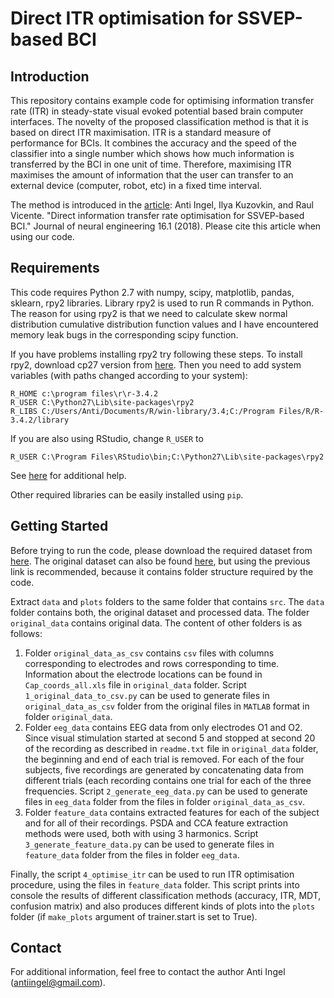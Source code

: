 # Direct ITR optimisation for SSVEP-based BCI

## Introduction

This repository contains example code for optimising information transfer rate (ITR) in steady-state visual evoked potential based brain computer interfaces. The novelty of the proposed classification method is that it is based on direct ITR maximisation. ITR is a standard measure of performance for BCIs. It combines the accuracy and the speed of the classifier into a single number which shows how much information is transferred by the BCI in one unit of time. Therefore, maximising ITR maximises the amount of information that the user can transfer to an external device (computer, robot, etc) in a fixed time interval. 

The method is introduced in the [article](https://iopscience.iop.org/article/10.1088/1741-2552/aae8c7): Anti Ingel, Ilya Kuzovkin, and Raul Vicente. "Direct information transfer rate optimisation for SSVEP-based BCI." Journal of neural engineering 16.1 (2018). Please cite this article when using our code.

## Requirements

This code requires Python 2.7 with numpy, scipy, matplotlib, pandas, sklearn, rpy2 libraries. Library rpy2 is used to run R commands in Python. The reason for using rpy2 is that we need to calculate skew normal distribution cumulative distribution function values and I have encountered memory leak bugs in the corresponding scipy function. 

If you have problems installing rpy2 try following these steps. To install rpy2, download cp27 version from [here](https://www.lfd.uci.edu/~gohlke/pythonlibs/#rpy2). Then you need to add system variables (with paths changed according to your system):
```
R_HOME c:\program files\r\r-3.4.2
R_USER C:\Python27\Lib\site-packages\rpy2
R_LIBS C:/Users/Anti/Documents/R/win-library/3.4;C:/Program Files/R/R-3.4.2/library
```
If you are also using RStudio, change `R_USER` to
```
R_USER C:\Program Files\RStudio\bin;C:\Python27\Lib\site-packages\rpy2
```
See [here](https://stackoverflow.com/questions/12698877/how-to-setup-environment-variable-r-user-to-use-rpy2-in-python) for additional help.

Other required libraries can be easily installed using `pip`.

## Getting Started

Before trying to run the code, please download the required dataset from [here](https://drive.google.com/file/d/1QXkz5T7EKcYj3GiL40zmmApryUQCwvTW/view?usp=sharing). The original dataset can also be found [here](http://www.bakardjian.com/work/ssvep_data_Bakardjian.html), but using the previous link is recommended, because it contains folder structure required by the code.

Extract `data` and `plots` folders to the same folder that contains `src`. The `data` folder contains both, the original dataset and processed data. The folder `original_data` contains original data. The content of other folders is as follows:
1. Folder `original_data_as_csv` contains `csv` files with columns corresponding to electrodes and rows corresponding to time. Information about the electrode locations can be found in `Cap_coords_all.xls` file in `original_data` folder. Script `1_original_data_to_csv.py` can be used to generate files in `original_data_as_csv` folder from the original files in `MATLAB` format in folder `original_data`.
2. Folder `eeg_data` contains EEG data from only electrodes O1 and O2. Since visual stimulation started at second 5 and stopped at second 20 of the recording as described in `readme.txt` file in `original_data` folder, the beginning and end of each trial is removed. For each of the four subjects, five recordings are generated by concatenating data from different trials (each recording contains one trial for each of the three frequencies. Script `2_generate_eeg_data.py` can be used to generate files in `eeg_data` folder from the files in folder `original_data_as_csv`.
3. Folder `feature_data` contains extracted features for each of the subject and for all of their recordings. PSDA and CCA feature extraction methods were used, both with using 3 harmonics. Script `3_generate_feature_data.py` can be used to generate files in `feature_data` folder from the files in folder `eeg_data`.

Finally, the script `4_optimise_itr` can be used to run ITR optimisation procedure, using the files in `feature_data` folder. This script prints into console the results of different classification methods (accuracy, ITR, MDT, confusion matrix) and also produces different kinds of plots into the `plots` folder (if `make_plots` argument of trainer.start is set to True).

## Contact

For additional information, feel free to contact the author Anti Ingel (antiingel@gmail.com).
